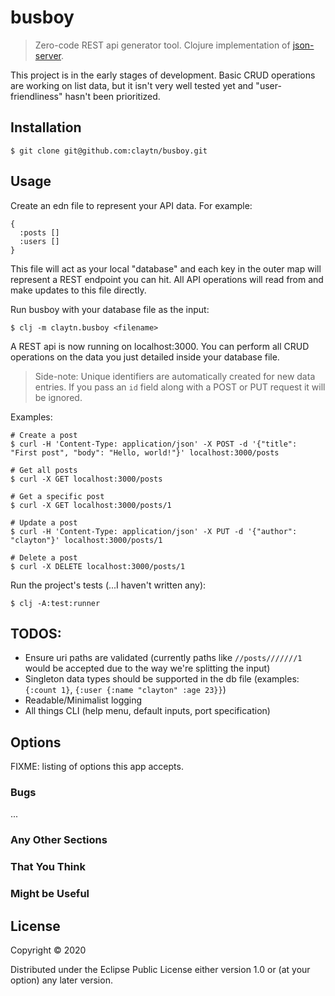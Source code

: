 # busboy

> Zero-code REST api generator tool. Clojure implementation of [json-server](https://github.com/typicode/json-server).

This project is in the early stages of development. Basic CRUD operations are working on list data, but it isn't 
very well tested yet and "user-friendliness" hasn't been prioritized.

## Installation

    $ git clone git@github.com:claytn/busboy.git

## Usage

Create an edn file to represent your API data. For example:

```edn
{
  :posts []
  :users []
}
```

This file will act as your local "database" and each key in the outer map will represent a REST endpoint you can hit.
All API operations will read from and make updates to this file directly.

Run busboy with your database file as the input:

    $ clj -m claytn.busboy <filename>

A REST api is now running on localhost:3000. 
You can perform all CRUD operations on the data you just detailed inside your database file.

> Side-note: Unique identifiers are automatically created for new data entries. 
> If you pass an `id` field along with a POST or PUT request it will be ignored.

Examples:

    # Create a post
    $ curl -H 'Content-Type: application/json' -X POST -d '{"title": "First post", "body": "Hello, world!"}' localhost:3000/posts
    
    # Get all posts
    $ curl -X GET localhost:3000/posts
    
    # Get a specific post
    $ curl -X GET localhost:3000/posts/1
    
    # Update a post
    $ curl -H 'Content-Type: application/json' -X PUT -d '{"author": "clayton"}' localhost:3000/posts/1
    
    # Delete a post
    $ curl -X DELETE localhost:3000/posts/1


Run the project's tests (...I haven't written any):

    $ clj -A:test:runner
    
    
## TODOS: 
- Ensure uri paths are validated (currently paths like `//posts///////1` would be accepted due to the way we're splitting the input)
- Singleton data types should be supported in the db file (examples: `{:count 1}`, `{:user {:name "clayton" :age 23}}`)
- Readable/Minimalist logging
- All things CLI (help menu, default inputs, port specification)

## Options

FIXME: listing of options this app accepts.

### Bugs

...

### Any Other Sections
### That You Think
### Might be Useful

## License

Copyright © 2020

Distributed under the Eclipse Public License either version 1.0 or (at
your option) any later version.
